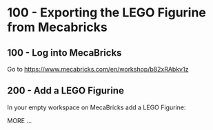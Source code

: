 # 100 - Exporting the LEGO Figurine from Mecabricks

## 100 - Log into MecaBricks

Go to https://www.mecabricks.com/en/workshop/b82xRAbkv1z

## 200 - Add a LEGO Figurine

In your empty workspace on MecaBricks add a LEGO Figurine:



MORE ...
